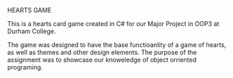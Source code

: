 HEARTS GAME

This is a hearts card game created in C# for our Major Project in OOP3 at Durham College.

The game was designed to have the base functioanlity of a game of hearts,
as well as themes and other design elements. The purpose of the assignment was 
to showcase our knoweledge of object orriented programing. 
